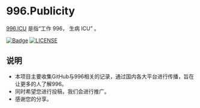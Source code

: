 # 996.Publicity

[996.ICU](https://github.com/996icu/996.ICU) 是指“工作 996， 生病 ICU” 。

[![Badge](https://img.shields.io/badge/link-996.icu-%23FF4D5B.svg?style=flat-square)](https://996.icu/#/zh_CN)
[![LICENSE](https://img.shields.io/badge/license-Anti%20996-blue.svg?style=flat-square)](https://github.com/996icu/996.ICU/blob/master/LICENSE)

## 说明

* 本项目主要收集GitHub与996相关的记录，通过国内各大平台进行传播，旨在让更多的人了解996。
* 同时希望您进行投稿，我们会进行推广。
* 感谢您的分享。
